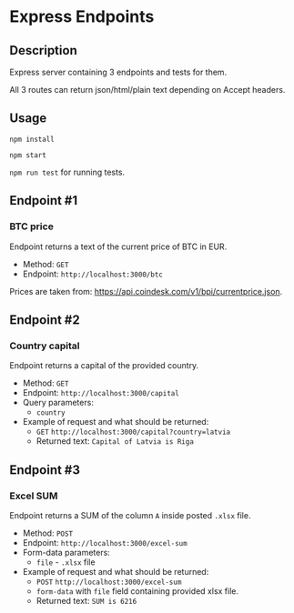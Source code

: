 # Express Endpoints

## Description

Express server containing 3 endpoints and tests for them.

All 3 routes can return json/html/plain text depending on Accept headers.

## Usage

`npm install`

`npm start`

`npm run test` for running tests.

## Endpoint #1

### BTC price

Endpoint returns a text of the current price of BTC in EUR.

- Method: `GET`
- Endpoint: `http://localhost:3000/btc`

Prices are taken from: https://api.coindesk.com/v1/bpi/currentprice.json.

## Endpoint #2

### Country capital

Endpoint returns a capital of the provided country.

- Method: `GET`
- Endpoint: `http://localhost:3000/capital`
- Query parameters:
  - `country`
- Example of request and what should be returned:
  - `GET` `http://localhost:3000/capital?country=latvia`
  - Returned text: `Capital of Latvia is Riga`

## Endpoint #3

### Excel SUM

Endpoint returns a SUM of the column `A` inside posted `.xlsx` file.

- Method: `POST`
- Endpoint: `http://localhost:3000/excel-sum`
- Form-data parameters:
  - `file` - `.xlsx` file
- Example of request and what should be returned:
  - `POST` `http://localhost:3000/excel-sum`
  - `form-data` with `file` field containing provided xlsx file.
  - Returned text: `SUM is 6216`
